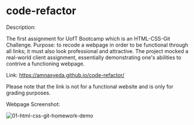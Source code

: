 # code-refactor

Description:

The first assignment for UofT Bootcamp which is an HTML-CSS-Git Challenge. Purpose: to recode a webpage in order to be functional through all links; it must also look professional and attractive. The project mocked a real-world client assignment, essentially demonstrating one's abilities to contrive a functioning webpage.


Link: https://amnasyeda.github.io/code-refactor/ 


Please note that the link is not for a functional website and is only for grading purposes. 

Webpage Screenshot:


![01-html-css-git-homework-demo](https://user-images.githubusercontent.com/81194686/115905497-2d49d480-a434-11eb-9cbd-f9bab8409782.png)

